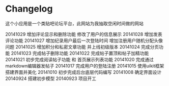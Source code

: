 Changelog
===========
这个小应用是一个类贴吧论坛平台，此网站为我抽取空闲时间做的网站

20141029 增加评论显示和删除功能 修改了用户的信息展示
20141028 增加发表评论功能
20141027 增加纪录用户最后一次登陆时间 增加注册用户随机分配头像问题
20141025 增加积分和私密文章功能 并上线初级版本
20141024 完成分页功能
20141023 完成帖子删除功能
20141022 完成帖子置顶和帖子加精功能
20141021 初步完成阅读帖子功能 和 首页展示列表功能
20141020 完成通过markdown编辑器发帖子
20141017 完成用户的登陆注册
20141015 使用uikit框架搭建界面并美化
20141010 初步完成后台底层代码编写
20141008 确定界面设计
20140924 搭建初步模型
20140923 项目开工
